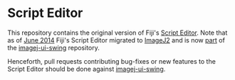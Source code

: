 Script Editor
=============

This repository contains the original version of Fiji's
[Script Editor](http://fiji.sc/Script_Editor). Note that as of
[June 2014](http://fiji.sc/2014-06-10_-_Switching_to_ImageJ2_script_editor)
Fiji's Script Editor migrated to [ImageJ2](https://github.com/imagej)
and is now
[part](https://github.com/imagej/imagej-ui-swing/tree/master/src/main/java/net/imagej/ui/swing/script)
of the [imagej-ui-swing](https://github.com/imagej/imagej-ui-swing) repository.

Henceforth, pull requests contributing bug-fixes or new features to the
Script Editor should be done against
[imagej-ui-swing](https://github.com/imagej/imagej-ui-swing).

